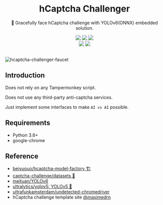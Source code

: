 <div align="center">
    <h1> hCaptcha Challenger</h1>
    <p>🚀 Gracefully face hCaptcha challenge with YOLOv6(ONNX) embedded solution.</p>
    <img src="https://img.shields.io/static/v1?message=reference&color=blue&style=for-the-badge&logo=micropython&label=python">
    <img src="https://img.shields.io/github/license/0x7C2f/hcaptcha-challenger?style=for-the-badge">
    <a href="https://github.com/0x7C2f/hcaptcha-challenger/releases"><img src="https://img.shields.io/github/downloads/0x7C2f/hcaptcha-challenger/total?style=for-the-badge"></a>
	<br>
    <a href="https://github.com/0x7C2f/hcaptcha-challenger/"><img src="https://img.shields.io/github/stars/0x7C2f/hcaptcha-challenger?style=social"></a>
	<a href = "https://t.me/+tJrSQ0_0ujkwZmZh"><img src="https://img.shields.io/static/v1?style=social&logo=telegram&label=chat&message=studio" ></a>
	<br>
	<br>
</div>

![hcaptcha-challenger-faucet](https://github.com/0x7C2f/img_pool/blob/main/img/hcaptcha-challenger3.gif)

## Introduction

Does not rely on any Tampermonkey script.

Does not use any third-party anti-captcha services.

Just implement some interfaces to make `AI vs AI` possible.

## Requirements

- Python 3.8+
- google-chrome

## Reference

- [beiyuouo/hcaptcha-model-factory 🏗](https://github.com/beiyuouo/hcaptcha-model-factory)
- [captcha-challenge/datasets 🦜](https://github.com/captcha-challenger/hcaptcha-whistleblower)
- [meituan/YOLOv6](https://github.com/meituan/YOLOv6)
- [ultralytics/yolov5: YOLOv5 🚀 ](https://github.com/ultralytics/yolov5)
- [ultrafunkamsterdam/undetected-chromedriver](https://github.com/ultrafunkamsterdam/undetected-chromedriver)
- hCaptcha challenge template site [@maximedrn](https://github.com/maximedrn/hcaptcha-solver-python-selenium)
